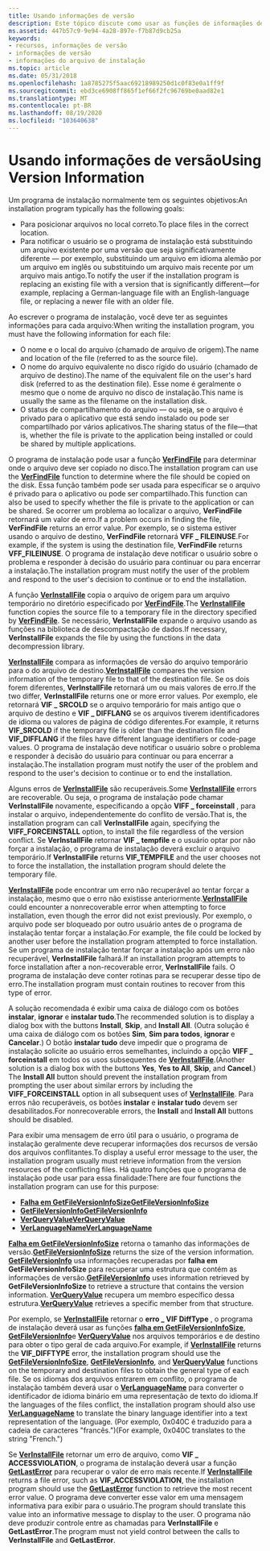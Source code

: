 ```yaml
---
title: Usando informações de versão
description: Este tópico discute como usar as funções de informações de versão.
ms.assetid: 447b57c9-9e94-4a28-897e-f7b87d9cb25a
keywords:
- recursos, informações de versão
- informações de versão
- informações do arquivo de instalação
ms.topic: article
ms.date: 05/31/2018
ms.openlocfilehash: 1a8785275f5aac69218989250d1c0f83e0a1ff9f
ms.sourcegitcommit: ebd3ce6908ff865f1ef66f2fc96769be0aad82e1
ms.translationtype: MT
ms.contentlocale: pt-BR
ms.lasthandoff: 08/19/2020
ms.locfileid: "103640638"
---
```

# <a name="using-version-information"></a><span data-ttu-id="daded-106">Usando informações de versão</span><span class="sxs-lookup"><span data-stu-id="daded-106">Using Version Information</span></span>

<span data-ttu-id="daded-107">Um programa de instalação normalmente tem os seguintes objetivos:</span><span class="sxs-lookup"><span data-stu-id="daded-107">An installation program typically has the following goals:</span></span>

-   <span data-ttu-id="daded-108">Para posicionar arquivos no local correto.</span><span class="sxs-lookup"><span data-stu-id="daded-108">To place files in the correct location.</span></span>
-   <span data-ttu-id="daded-109">Para notificar o usuário se o programa de instalação está substituindo um arquivo existente por uma versão que seja significativamente diferente — por exemplo, substituindo um arquivo em idioma alemão por um arquivo em inglês ou substituindo um arquivo mais recente por um arquivo mais antigo.</span><span class="sxs-lookup"><span data-stu-id="daded-109">To notify the user if the installation program is replacing an existing file with a version that is significantly different—for example, replacing a German-language file with an English-language file, or replacing a newer file with an older file.</span></span>

<span data-ttu-id="daded-110">Ao escrever o programa de instalação, você deve ter as seguintes informações para cada arquivo:</span><span class="sxs-lookup"><span data-stu-id="daded-110">When writing the installation program, you must have the following information for each file:</span></span>

-   <span data-ttu-id="daded-111">O nome e o local do arquivo (chamado de arquivo de origem).</span><span class="sxs-lookup"><span data-stu-id="daded-111">The name and location of the file (referred to as the source file).</span></span>
-   <span data-ttu-id="daded-112">O nome do arquivo equivalente no disco rígido do usuário (chamado de arquivo de destino).</span><span class="sxs-lookup"><span data-stu-id="daded-112">The name of the equivalent file on the user's hard disk (referred to as the destination file).</span></span> <span data-ttu-id="daded-113">Esse nome é geralmente o mesmo que o nome de arquivo no disco de instalação.</span><span class="sxs-lookup"><span data-stu-id="daded-113">This name is usually the same as the filename on the installation disk.</span></span>
-   <span data-ttu-id="daded-114">O status de compartilhamento do arquivo — ou seja, se o arquivo é privado para o aplicativo que está sendo instalado ou pode ser compartilhado por vários aplicativos.</span><span class="sxs-lookup"><span data-stu-id="daded-114">The sharing status of the file—that is, whether the file is private to the application being installed or could be shared by multiple applications.</span></span>

<span data-ttu-id="daded-115">O programa de instalação pode usar a função [**VerFindFile**](/windows/desktop/api/Winver/nf-winver-verfindfilea) para determinar onde o arquivo deve ser copiado no disco.</span><span class="sxs-lookup"><span data-stu-id="daded-115">The installation program can use the [**VerFindFile**](/windows/desktop/api/Winver/nf-winver-verfindfilea) function to determine where the file should be copied on the disk.</span></span> <span data-ttu-id="daded-116">Essa função também pode ser usada para especificar se o arquivo é privado para o aplicativo ou pode ser compartilhado.</span><span class="sxs-lookup"><span data-stu-id="daded-116">This function can also be used to specify whether the file is private to the application or can be shared.</span></span> <span data-ttu-id="daded-117">Se ocorrer um problema ao localizar o arquivo, **VerFindFile** retornará um valor de erro.</span><span class="sxs-lookup"><span data-stu-id="daded-117">If a problem occurs in finding the file, **VerFindFile** returns an error value.</span></span> <span data-ttu-id="daded-118">Por exemplo, se o sistema estiver usando o arquivo de destino, **VerFindFile** retornará **VFF \_ FILEINUSE**.</span><span class="sxs-lookup"><span data-stu-id="daded-118">For example, if the system is using the destination file, **VerFindFile** returns **VFF\_FILEINUSE**.</span></span> <span data-ttu-id="daded-119">O programa de instalação deve notificar o usuário sobre o problema e responder à decisão do usuário para continuar ou para encerrar a instalação.</span><span class="sxs-lookup"><span data-stu-id="daded-119">The installation program must notify the user of the problem and respond to the user's decision to continue or to end the installation.</span></span>

<span data-ttu-id="daded-120">A função [**VerInstallFile**](/windows/desktop/api/Winver/nf-winver-verinstallfilea) copia o arquivo de origem para um arquivo temporário no diretório especificado por [**VerFindFile**](/windows/desktop/api/Winver/nf-winver-verfindfilea).</span><span class="sxs-lookup"><span data-stu-id="daded-120">The [**VerInstallFile**](/windows/desktop/api/Winver/nf-winver-verinstallfilea) function copies the source file to a temporary file in the directory specified by [**VerFindFile**](/windows/desktop/api/Winver/nf-winver-verfindfilea).</span></span> <span data-ttu-id="daded-121">Se necessário, **VerInstallFile** expande o arquivo usando as funções na biblioteca de descompactação de dados.</span><span class="sxs-lookup"><span data-stu-id="daded-121">If necessary, **VerInstallFile** expands the file by using the functions in the data decompression library.</span></span>

<span data-ttu-id="daded-122">[**VerInstallFile**](/windows/desktop/api/Winver/nf-winver-verinstallfilea) compara as informações de versão do arquivo temporário para o do arquivo de destino.</span><span class="sxs-lookup"><span data-stu-id="daded-122">[**VerInstallFile**](/windows/desktop/api/Winver/nf-winver-verinstallfilea) compares the version information of the temporary file to that of the destination file.</span></span> <span data-ttu-id="daded-123">Se os dois forem diferentes, **VerInstallFile** retornará um ou mais valores de erro.</span><span class="sxs-lookup"><span data-stu-id="daded-123">If the two differ, **VerInstallFile** returns one or more error values.</span></span> <span data-ttu-id="daded-124">Por exemplo, ele retornará **VIF \_ SRCOLD** se o arquivo temporário for mais antigo que o arquivo de destino e **VIF \_ DIFFLANG** se os arquivos tiverem identificadores de idioma ou valores de página de código diferentes.</span><span class="sxs-lookup"><span data-stu-id="daded-124">For example, it returns **VIF\_SRCOLD** if the temporary file is older than the destination file and **VIF\_DIFFLANG** if the files have different language identifiers or code-page values.</span></span> <span data-ttu-id="daded-125">O programa de instalação deve notificar o usuário sobre o problema e responder à decisão do usuário para continuar ou para encerrar a instalação.</span><span class="sxs-lookup"><span data-stu-id="daded-125">The installation program must notify the user of the problem and respond to the user's decision to continue or to end the installation.</span></span>

<span data-ttu-id="daded-126">Alguns erros de [**VerInstallFile**](/windows/desktop/api/Winver/nf-winver-verinstallfilea) são recuperáveis.</span><span class="sxs-lookup"><span data-stu-id="daded-126">Some [**VerInstallFile**](/windows/desktop/api/Winver/nf-winver-verinstallfilea) errors are recoverable.</span></span> <span data-ttu-id="daded-127">Ou seja, o programa de instalação pode chamar **VerInstallFile** novamente, especificando a opção **VIFF \_ forceinstall** , para instalar o arquivo, independentemente do conflito de versão.</span><span class="sxs-lookup"><span data-stu-id="daded-127">That is, the installation program can call **VerInstallFile** again, specifying the **VIFF\_FORCEINSTALL** option, to install the file regardless of the version conflict.</span></span> <span data-ttu-id="daded-128">Se **VerInstallFile** retornar **VIF \_ tempfile** e o usuário optar por não forçar a instalação, o programa de instalação deverá excluir o arquivo temporário.</span><span class="sxs-lookup"><span data-stu-id="daded-128">If **VerInstallFile** returns **VIF\_TEMPFILE** and the user chooses not to force the installation, the installation program should delete the temporary file.</span></span>

<span data-ttu-id="daded-129">[**VerInstallFile**](/windows/desktop/api/Winver/nf-winver-verinstallfilea) pode encontrar um erro não recuperável ao tentar forçar a instalação, mesmo que o erro não existisse anteriormente.</span><span class="sxs-lookup"><span data-stu-id="daded-129">[**VerInstallFile**](/windows/desktop/api/Winver/nf-winver-verinstallfilea) could encounter a nonrecoverable error when attempting to force installation, even though the error did not exist previously.</span></span> <span data-ttu-id="daded-130">Por exemplo, o arquivo pode ser bloqueado por outro usuário antes de o programa de instalação tentar forçar a instalação.</span><span class="sxs-lookup"><span data-stu-id="daded-130">For example, the file could be locked by another user before the installation program attempted to force installation.</span></span> <span data-ttu-id="daded-131">Se um programa de instalação tentar forçar a instalação após um erro não recuperável, **VerInstallFile** falhará.</span><span class="sxs-lookup"><span data-stu-id="daded-131">If an installation program attempts to force installation after a non-recoverable error, **VerInstallFile** fails.</span></span> <span data-ttu-id="daded-132">O programa de instalação deve conter rotinas para se recuperar desse tipo de erro.</span><span class="sxs-lookup"><span data-stu-id="daded-132">The installation program must contain routines to recover from this type of error.</span></span>

<span data-ttu-id="daded-133">A solução recomendada é exibir uma caixa de diálogo com os botões **instalar**, **ignorar** e **instalar tudo**.</span><span class="sxs-lookup"><span data-stu-id="daded-133">The recommended solution is to display a dialog box with the buttons **Install**, **Skip**, and **Install All**.</span></span> <span data-ttu-id="daded-134">(Outra solução é uma caixa de diálogo com os botões **Sim**, **Sim para todos**, **ignorar** e **Cancelar**.) O botão **instalar tudo** deve impedir que o programa de instalação solicite ao usuário erros semelhantes, incluindo a opção **VIFF \_ forceinstall** em todos os usos subsequentes de [**VerInstallFile**](/windows/desktop/api/Winver/nf-winver-verinstallfilea).</span><span class="sxs-lookup"><span data-stu-id="daded-134">(Another solution is a dialog box with the buttons **Yes**, **Yes to All**, **Skip**, and **Cancel**.) The **Install All** button should prevent the installation program from prompting the user about similar errors by including the **VIFF\_FORCEINSTALL** option in all subsequent uses of [**VerInstallFile**](/windows/desktop/api/Winver/nf-winver-verinstallfilea).</span></span> <span data-ttu-id="daded-135">Para erros não recuperáveis, os botões **instalar** e **instalar tudo** devem ser desabilitados.</span><span class="sxs-lookup"><span data-stu-id="daded-135">For nonrecoverable errors, the **Install** and **Install All** buttons should be disabled.</span></span>

<span data-ttu-id="daded-136">Para exibir uma mensagem de erro útil para o usuário, o programa de instalação geralmente deve recuperar informações dos recursos de versão dos arquivos conflitantes.</span><span class="sxs-lookup"><span data-stu-id="daded-136">To display a useful error message to the user, the installation program usually must retrieve information from the version resources of the conflicting files.</span></span> <span data-ttu-id="daded-137">Há quatro funções que o programa de instalação pode usar para essa finalidade:</span><span class="sxs-lookup"><span data-stu-id="daded-137">There are four functions the installation program can use for this purpose:</span></span>

-   [<span data-ttu-id="daded-138">**Falha em GetFileVersionInfoSize**</span><span class="sxs-lookup"><span data-stu-id="daded-138">**GetFileVersionInfoSize**</span></span>](/windows/desktop/api/Winver/nf-winver-getfileversioninfosizea)
-   [<span data-ttu-id="daded-139">**GetFileVersionInfo**</span><span class="sxs-lookup"><span data-stu-id="daded-139">**GetFileVersionInfo**</span></span>](/windows/desktop/api/Winver/nf-winver-getfileversioninfoa)
-   [<span data-ttu-id="daded-140">**VerQueryValue**</span><span class="sxs-lookup"><span data-stu-id="daded-140">**VerQueryValue**</span></span>](/windows/desktop/api/Winver/nf-winver-verqueryvaluea)
-   [<span data-ttu-id="daded-141">**VerLanguageName**</span><span class="sxs-lookup"><span data-stu-id="daded-141">**VerLanguageName**</span></span>](/windows/desktop/api/Winver/nf-winver-verlanguagenamea)

<span data-ttu-id="daded-142">[**Falha em GetFileVersionInfoSize**](/windows/desktop/api/Winver/nf-winver-getfileversioninfosizea) retorna o tamanho das informações de versão.</span><span class="sxs-lookup"><span data-stu-id="daded-142">[**GetFileVersionInfoSize**](/windows/desktop/api/Winver/nf-winver-getfileversioninfosizea) returns the size of the version information.</span></span> <span data-ttu-id="daded-143">[**GetFileVersionInfo**](/windows/desktop/api/Winver/nf-winver-getfileversioninfoa) usa informações recuperadas por **falha em GetFileVersionInfoSize** para recuperar uma estrutura que contém as informações de versão.</span><span class="sxs-lookup"><span data-stu-id="daded-143">[**GetFileVersionInfo**](/windows/desktop/api/Winver/nf-winver-getfileversioninfoa) uses information retrieved by **GetFileVersionInfoSize** to retrieve a structure that contains the version information.</span></span> <span data-ttu-id="daded-144">[**VerQueryValue**](/windows/desktop/api/Winver/nf-winver-verqueryvaluea) recupera um membro específico dessa estrutura.</span><span class="sxs-lookup"><span data-stu-id="daded-144">[**VerQueryValue**](/windows/desktop/api/Winver/nf-winver-verqueryvaluea) retrieves a specific member from that structure.</span></span>

<span data-ttu-id="daded-145">Por exemplo, se [**VerInstallFile**](/windows/desktop/api/Winver/nf-winver-verinstallfilea) retornar o **erro \_ VIF DiffType** , o programa de instalação deverá usar as funções [**falha em GetFileVersionInfoSize**](/windows/desktop/api/Winver/nf-winver-getfileversioninfosizea), [**GetFileVersionInfo**](/windows/desktop/api/Winver/nf-winver-getfileversioninfoa)e [**VerQueryValue**](/windows/desktop/api/Winver/nf-winver-verqueryvaluea) nos arquivos temporários e de destino para obter o tipo geral de cada arquivo.</span><span class="sxs-lookup"><span data-stu-id="daded-145">For example, if [**VerInstallFile**](/windows/desktop/api/Winver/nf-winver-verinstallfilea) returns the **VIF\_DIFFTYPE** error, the installation program should use the [**GetFileVersionInfoSize**](/windows/desktop/api/Winver/nf-winver-getfileversioninfosizea), [**GetFileVersionInfo**](/windows/desktop/api/Winver/nf-winver-getfileversioninfoa), and [**VerQueryValue**](/windows/desktop/api/Winver/nf-winver-verqueryvaluea) functions on the temporary and destination files to obtain the general type of each file.</span></span> <span data-ttu-id="daded-146">Se os idiomas dos arquivos entrarem em conflito, o programa de instalação também deverá usar o [**VerLanguageName**](/windows/desktop/api/Winver/nf-winver-verlanguagenamea) para converter o identificador de idioma binário em uma representação de texto do idioma.</span><span class="sxs-lookup"><span data-stu-id="daded-146">If the languages of the files conflict, the installation program should also use [**VerLanguageName**](/windows/desktop/api/Winver/nf-winver-verlanguagenamea) to translate the binary language identifier into a text representation of the language.</span></span> <span data-ttu-id="daded-147">(Por exemplo, 0x040C é traduzido para a cadeia de caracteres "francês.")</span><span class="sxs-lookup"><span data-stu-id="daded-147">(For example, 0x040C translates to the string "French.")</span></span>

<span data-ttu-id="daded-148">Se [**VerInstallFile**](/windows/desktop/api/Winver/nf-winver-verinstallfilea) retornar um erro de arquivo, como **VIF \_ ACCESSVIOLATION**, o programa de instalação deverá usar a função [**GetLastError**](/windows/desktop/api/errhandlingapi/nf-errhandlingapi-getlasterror) para recuperar o valor de erro mais recente.</span><span class="sxs-lookup"><span data-stu-id="daded-148">If [**VerInstallFile**](/windows/desktop/api/Winver/nf-winver-verinstallfilea) returns a file error, such as **VIF\_ACCESSVIOLATION**, the installation program should use the [**GetLastError**](/windows/desktop/api/errhandlingapi/nf-errhandlingapi-getlasterror) function to retrieve the most recent error value.</span></span> <span data-ttu-id="daded-149">O programa deve converter esse valor em uma mensagem informativa para exibir para o usuário.</span><span class="sxs-lookup"><span data-stu-id="daded-149">The program should translate this value into an informative message to display to the user.</span></span> <span data-ttu-id="daded-150">O programa não deve produzir controle entre as chamadas para **VerInstallFile** e **GetLastError**.</span><span class="sxs-lookup"><span data-stu-id="daded-150">The program must not yield control between the calls to **VerInstallFile** and **GetLastError**.</span></span>

 

 